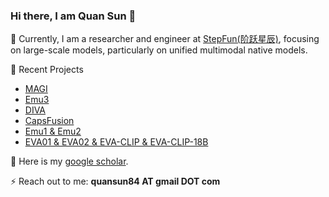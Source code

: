 ### Hi there, I am Quan Sun 👋

<!-- <img src="https://komarev.com/ghpvc/?username=Quan-Sun&label=Profile%20views&color=0e75b6&style=flat" alt="Quan-Sun" /> -->

🌱 Currently, I am a researcher and engineer at [StepFun(阶跃星辰)](https://www.stepfun.com/), focusing on large-scale models, particularly on unified multimodal native models.

🌟 Recent Projects
- [MAGI](https://magivideogen.github.io/)
- [Emu3](https://github.com/baaivision/Emu3)
- [DIVA](https://github.com/baaivision/DIVA)
- [CapsFusion](https://github.com/baaivision/CapsFusion)
- [Emu1 & Emu2](https://github.com/baaivision/Emu)
- [EVA01 & EVA02 & EVA-CLIP & EVA-CLIP-18B](https://github.com/baaivision/EVA)

🔭 Here is my [google scholar](https://scholar.google.com/citations?user=pVKiHdEAAAAJ&hl=en).

⚡ Reach out to me: **quansun84 AT gmail DOT com**

<!-- [![Quan-Sun's github stats](https://github-readme-stats.vercel.app/api?username=Quan-Sun)](https://github.com/anuraghazra/github-readme-stats) -->
